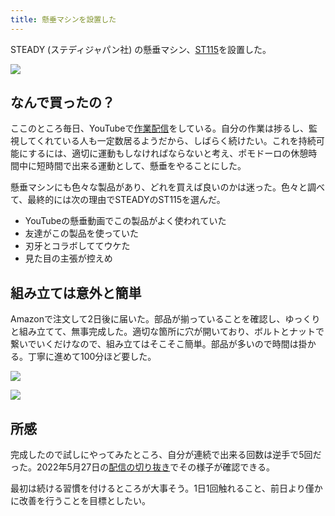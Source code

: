 ```yaml
---
title: 懸垂マシンを設置した
---
```

STEADY (ステディジャパン社) の懸垂マシン、[ST115](https://www.amazon.co.jp/dp/B09K3QQBKH)を設置した。

![](https://lh4.googleusercontent.com/SIXEW4xPU45aFjH3QpLc--w6ROoNrufYrNZMl7F7IIA-4u5-g7LTO8INMePSyUz16YPEDxdxAkQyZoqccKm6i26nG6XovUbgBTb7fmLychx7eMLEIT0J1X4cthWmmuc5fKvwH7dKmy2E-PkC-wpUVXWIsdQ1NEa1-Rm6Wm75Em6qmowT0k4W_Uzl)

なんで買ったの？
--------

ここのところ毎日、YouTubeで[作業配信](https://www.youtube.com/c/r7kamura)をしている。自分の作業は捗るし、監視してくれている人も一定数居るようだから、しばらく続けたい。これを持続可能にするには、適切に運動もしなければならないと考え、ポモドーロの休憩時間中に短時間で出来る運動として、懸垂をやることにした。

懸垂マシンにも色々な製品があり、どれを買えば良いのかは迷った。色々と調べて、最終的には次の理由でSTEADYのST115を選んだ。

*   YouTubeの懸垂動画でこの製品がよく使われていた
*   友達がこの製品を使っていた
*   刃牙とコラボしててウケた
*   見た目の主張が控えめ

組み立ては意外と簡単
----------

Amazonで注文して2日後に届いた。部品が揃っていることを確認し、ゆっくりと組み立てて、無事完成した。適切な箇所に穴が開いており、ボルトとナットで繋いでいくだけなので、組み立てはそこそこ簡単。部品が多いので時間は掛かる。丁寧に進めて100分ほど要した。

![](https://lh5.googleusercontent.com/YblnKe97eD_F-8RxowjU0RWS7SqicPmZfK4Lzgc7hVm7QfZoa-g7cSYxM6zuB4II-FmCUZuXawzMqouE5DSuMhEbTIxvnwGyXGSHZgSXHFedWLinQiweHAUTCwJOLeM_kNM9pHHjtPipOrNI2sDZtUdgCg91lABXf9aGxaeCpez12vNIZmZ1QEBh)

![](https://lh5.googleusercontent.com/E81sPc4SMJ1bvVXFuXf0rA_6DByH0qvYdvS2qUIfFyJ0BOem_OCNtd37vLTQkSFeevsT6-yp8D-EqK9h526Eh1tItowlClw1zGVw7lddAAJn5bMv4Deun5C28OqjowBcA4n0IQWUtXsR7nPlR5F3IhSlSxOhIQ9zX1J0bjQMFTAHVFjaGUZA-J2e)

所感
--

完成したので試しにやってみたところ、自分が連続で出来る回数は逆手で5回だった。2022年5月27日の[配信の切り抜き](https://www.youtube.com/clip/Ugkxy2NXpdlfZF0kT9s-MoCOrbB1wpWEryK9)でその様子が確認できる。

最初は続ける習慣を付けるところが大事そう。1日1回触れること、前日より僅かに改善を行うことを目標としたい。
